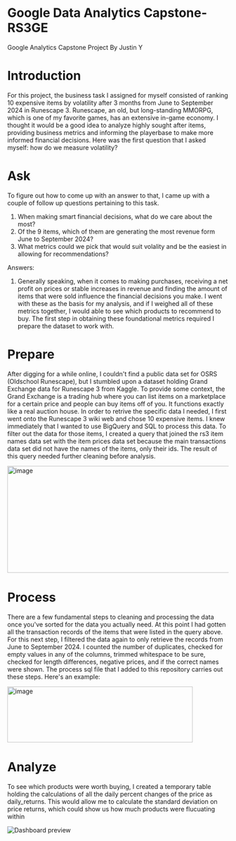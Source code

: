 # Google Data Analytics Capstone-RS3GE
Google Analytics Capstone Project
By Justin Y

# Introduction

For this project, the business task I assigned for myself consisted of ranking 10 expensive items by volatility after 3 months from June to September 2024 in Runescape 3. Runescape, an old, but long-standing MMORPG, which is one of my favorite games, has an extensive in-game economy. I thought it would be a good idea to analyze highly sought after items, providing business metrics and informing the playerbase to make more informed financial decisions. Here was the first question that I asked myself: how do we measure volatility?



# Ask
To figure out how to come up with an answer to that, I came up with a couple of follow up questions pertaining to this task.

1. When making smart financial decisions, what do we care about the most?
2. Of the 9 items, which of them are generating the most revenue form June to September 2024?
3. What metrics could we pick that would suit volality and be the easiest in allowing for recommendations?

Answers:
1. Generally speaking, when it comes to making purchases, receiving a net profit on prices or stable increases in revenue and finding the amount of items that were sold influence the financial decisions you make. I went with these as the basis for my analysis, and if I weighed all of these metrics together, I would able to see which products to recommend to buy. The first step in obtaining these foundational metrics required I prepare the dataset to work with.


# Prepare
After digging for a while online, I couldn't find a public data set for OSRS (Oldschool Runescape), but I stumbled upon a dataset holding Grand Exchange data for Runescape 3 from Kaggle. To provide some context, the Grand Exchange is a trading hub where you can list items on a marketplace for a certain price and people can buy items off of you. It functions exactly like a real auction house. In order to retrive the specific data I needed, I first went onto the Runescape 3 wiki web and chose 10 expensive items. I knew immediately that I wanted to use BigQuery and SQL to process this data. To filter out the data for those items, I created a query that joined the rs3 item names data set with the item prices data set because the main transactions data set did not have the names of the items, only their ids. The result of this query needed further cleaning before analysis.

<img width="1644" height="243" alt="image" src="https://github.com/user-attachments/assets/800ba1e2-6392-45da-91c4-f4797774e370" />


# Process
There are a few fundamental steps to cleaning and processing the data once you've sorted for the data you actually need. At this point I had gotten all the transaction records of the items that were listed in the query above. For this next step, I filtered the data again to only retrieve the records from June to September 2024. I counted the number of duplicates, checked for empty values in any of the columns, trimmed whitespace to be sure, checked for length differences, negative prices, and if the correct names were shown. The process sql file that I added to this repository carries out these steps. Here's an example: 

<img width="422" height="127" alt="image" src="https://github.com/user-attachments/assets/803b161a-feac-48e9-af4a-883d22566cfc" />



# Analyze
To see which products were worth buying, I created a temporary table holding the calculations of all the daily percent changes of the price as daily_returns. This would allow me to calculate the standard deviation on price returns, which could show us how much products were flucuating within 
















![Dashboard preview](https://public.tableau.com/static/images/rs/rs3geexpensiveitems/Dashboard1/1.png)
